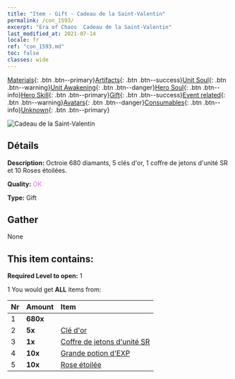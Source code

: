 ```yaml
---
title: "Item - Gift - Cadeau de la Saint-Valentin"
permalink: /con_1593/
excerpt: "Era of Chaos  Cadeau de la Saint-Valentin"
last_modified_at: 2021-07-14
locale: fr
ref: "con_1593.md"
toc: false
classes: wide
---
```

 [Materials](/ItemsFR/){: .btn .btn--primary}[Artifacts](/ItemsFR/Artifacts/){: .btn .btn--success}[Unit Soul](/ItemsFR/UnitSoul/){: .btn .btn--warning}[Unit Awakening](/ItemsFR/UnitAwakening/){: .btn .btn--danger}[Hero Soul](/ItemsFR/HeroSoul/){: .btn .btn--info}[Hero Skill](/ItemsFR/HeroSkill/){: .btn .btn--primary}[Gift](/ItemsFR/Gift/){: .btn .btn--success}[Event related](/ItemsFR/Events/){: .btn .btn--warning}[Avatars](/ItemsFR/Avatars/){: .btn .btn--danger}[Consumables](/ItemsFR/Consumables/){: .btn .btn--info}[Unknown](/ItemsFR/Unknown/){: .btn .btn--primary}

 ![Cadeau de la Saint-Valentin](/images/t/i_907205.png)

## Détails
 **Description:** Octroie 680 diamants, 5 clés d'or, 1 coffre de jetons d'unité SR et 10 Roses étoilées.

 **Quality:** <span style="color: #DA70D6">OK</span>

 **Type:** Gift

## Gather

  None

## This item contains:

 **Required Level to open:** 1

 1 You would get **ALL** items  from:

  | Nr | Amount |     Item    |
  |:---|:-------|:------------|
  | 1 |  **680x** | <i class="fas fa-gem"/> |  | 
  | 2 |  **5x** | [Clé d'or](/ItemsFR/con_783/) |  | 
  | 3 |  **1x** | [Coffre de jetons d'unité SR](/ItemsFR/con_1597/) |  | 
  | 4 |  **10x** | [Grande potion d'EXP](/ItemsFR/con_702/) |  | 
  | 5 |  **10x** | [Rose étoilée](/ItemsFR/con_812/) |  | 
